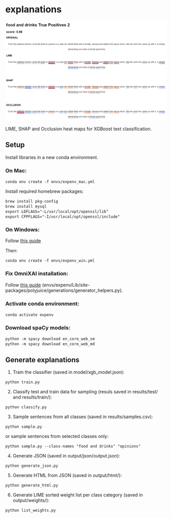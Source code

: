 # explanations

![Screenshot of the heatmaps](readme_screenshot.png)

LIME, SHAP and Occlusion heat maps for XGBoost text classification.

## Setup

Install libraries in a new conda environment. 

### On Mac:

```
conda env create -f envs/expenv_mac.yml
```

Install required homebrew packages:
```
brew install pkg-config
brew install mysql
export LDFLAGS="-L/usr/local/opt/openssl/lib"
export CPPFLAGS="-I/usr/local/opt/openssl/include"
```

### On Windows:
Follow [this guide](https://stackoverflow.com/questions/73969269/error-could-not-build-wheels-for-hnswlib-which-is-required-to-install-pyprojec)

Then:

```
conda env create -f envs/expenv_win.yml
```
### Fix OmniXAI installation:
Follow [this guide](https://github.com/tongshuangwu/polyjuice/issues/12#issuecomment-1665358584) (envs/expenv/Lib/site-packages/polyjuice/generations/generator_helpers.py).

### Activate conda environment:

```
conda activate expenv
```

### Download spaCy models:
```
python -m spacy download en_core_web_sm
python -m spacy download en_core_web_md
```

## Generate explanations

1. Train the classifier (saved in model/xgb_model.json):
```
python train.py
```
2. Classify test and train data for sampling (resuls saved in results/test/ and results/train/):
```
python classify.py
```

3. Sample sentences from all classes (saved in results/samples.csv):
```
python sample.py
```
or sample sentences from selected classes only:
```
python sample.py --class-names "food and drinks" "opinions"
```

4. Generate JSON (saved in output/json/output.json):

```
python generate_json.py
```

5. Generate HTML from JSON (saved in output/html/):
```
python generate_html.py
```

6. Generate LIME sorted weight list per class category (saved in output/weights/):
```
python list_weights.py
```